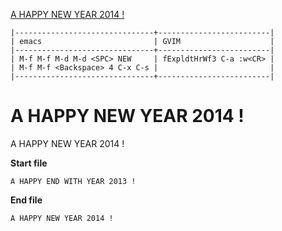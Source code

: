 [to solve]:https://www.vimgolf.com/challenges/52c3cb0d9b8634000200000e

[A HAPPY NEW YEAR 2014 !][to solve]

```
|-------------------------------+-------------------------|
| emacs                         | GVIM                    |
|-------------------------------+-------------------------|
| M-f M-f M-d M-d <SPC> NEW     | fExpldtHrWf3 C-a :w<CR> |
| M-f M-f <Backspace> 4 C-x C-s |                         |
|-------------------------------+-------------------------|
```

# A HAPPY NEW YEAR 2014 !

A HAPPY NEW YEAR 2014 !

**Start file**
```
A HAPPY END WITH YEAR 2013 !
```

**End file**
```
A HAPPY NEW YEAR 2014 !
```
